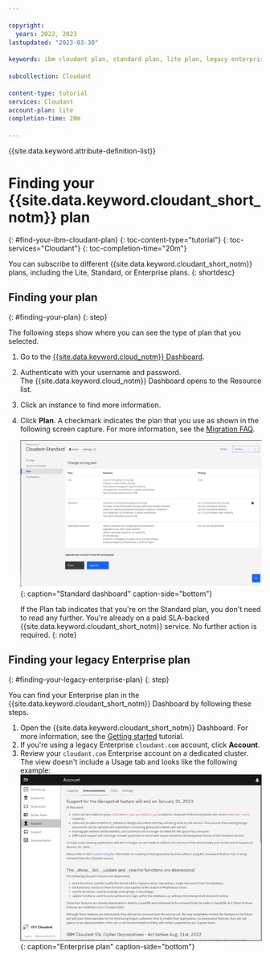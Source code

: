 ```yaml
---

copyright:
  years: 2022, 2023
lastupdated: "2023-03-30"

keywords: ibm cloudant plan, standard plan, lite plan, legacy enterprise plan

subcollection: Cloudant

content-type: tutorial
services: Cloudant
account-plan: lite
completion-time: 20m

---
```


{{site.data.keyword.attribute-definition-list}}

# Finding your {{site.data.keyword.cloudant_short_notm}} plan
{: #find-your-ibm-cloudant-plan}
{: toc-content-type="tutorial"}
{: toc-services="Cloudant"}
{: toc-completion-time="20m"}

You can subscribe to different {{site.data.keyword.cloudant_short_notm}} plans, including the Lite, Standard, or Enterprise plans.
{: shortdesc}

## Finding your plan
{: #finding-your-plan}
{: step}

The following steps show where you can see the type of plan that you selected.

1.  Go to the [{{site.data.keyword.cloud_notm}} Dashboard](https://cloud.ibm.com/).
2. Authenticate with your username and password.  
   The {{site.data.keyword.cloud_notm}} Dashboard opens to the Resource list.
3. Click an instance to find more information.
4. Click **Plan**.
   A checkmark indicates the plan that you use as shown in the following screen capture.
   For more information, see the [Migration FAQ](/docs/Cloudant?topic=Cloudant-faq-migration).

   ![Standard dashboard includes a serverless scaling of throughput and storage. Includes 20 GB of free data storage, extra storage metered. Users can adjust provisioned throughput capacity in blocks of 100 reads/sec, 50 writes/sec, 5 global queries/sec. Max JSON document size of 1 MB. $1.00 USD/GB of data storage. $0.25 USD/Read capacity. $0.50 USD/Write capacity. $5.00 USD/Global Query capacity. ](../images/ibmcloud_instance_standard_plan.png){: caption="Standard dashboard" caption-side="bottom"}

   If the Plan tab indicates that you're on the Standard plan, you don't need to read any further. You're already on a paid SLA-backed {{site.data.keyword.cloudant_short_notm}} service. No further action is required.
   {: note}

## Finding your legacy Enterprise plan
{: #finding-your-legacy-enterprise-plan}
{: step}

You can find your Enterprise plan in the {{site.data.keyword.cloudant_short_notm}} Dashboard by following these steps.

1. Open the {{site.data.keyword.cloudant_short_notm}} Dashboard.
   For more information, see the [Getting started](/docs/Cloudant?topic=Cloudant-navigate-the-dashboard) tutorial.
2. If you're using a legacy Enterprise `cloudant.com` account, click **Account**.
3. Review your `cloudant.com` Enterprise account on a dedicated cluster.
   The view doesn't include a Usage tab and looks like the following example:
   ![Review the information about the Enterprise plan in the {{site.data.keyword.cloudant_short_notm}} Dashboard under Account. ](../images/cloudantcom_enterpriseplan_account.png){: caption="Enterprise plan" caption-side="bottom"}
